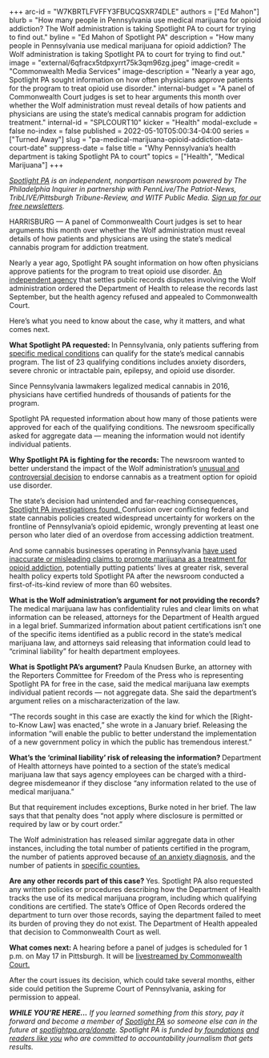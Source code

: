 +++
arc-id = "W7KBRTLFVFFY3FBUCQSXR74DLE"
authors = ["Ed Mahon"]
blurb = "How many people in Pennsylvania use medical marijuana for opioid addiction? The Wolf administration is taking Spotlight PA to court for trying to find out."
byline = "Ed Mahon of Spotlight PA"
description = "How many people in Pennsylvania use medical marijuana for opioid addiction? The Wolf administration is taking Spotlight PA to court for trying to find out."
image = "external/6qfracx5tdpxyrrt75k3qm96zg.jpeg"
image-credit = "Commonwealth Media Services"
image-description = "Nearly a year ago, Spotlight PA sought information on how often physicians approve patients for the program to treat opioid use disorder."
internal-budget = "A panel of Commonwealth Court judges is set to hear arguments this month over whether the Wolf administration must reveal details of how patients and physicians are using the state’s medical cannabis program for addiction treatment."
internal-id = "SPLCOURT10"
kicker = "Health"
modal-exclude = false
no-index = false
published = 2022-05-10T05:00:34-04:00
series = ["Turned Away"]
slug = "pa-medical-marijuana-opioid-addiction-data-court-date"
suppress-date = false
title = "Why Pennsylvania’s health department is taking Spotlight PA to court"
topics = ["Health", "Medical Marijuana"]
+++

<a href="https://www.spotlightpa.org/"><i>Spotlight PA</i></a><i> is an independent, nonpartisan newsroom powered by The Philadelphia Inquirer in partnership with PennLive/The Patriot-News, TribLIVE/Pittsburgh Tribune-Review, and WITF Public Media. </i><a href="https://www.spotlightpa.org/newsletters"><i>Sign up for our free newsletters</i></a><i>.</i>

HARRISBURG — A panel of Commonwealth Court judges is set to hear arguments this month over whether the Wolf administration must reveal details of how patients and physicians are using the state’s medical cannabis program for addiction treatment.

Nearly a year ago, Spotlight PA sought information on how often physicians approve patients for the program to treat opioid use disorder. <a href="https://www.spotlightpa.org/news/2021/09/pa-cannabis-qualifying-conditions-open-records/">An independent agency</a> that settles public records disputes involving the Wolf administration ordered the Department of Health to release the records last September, but the health agency refused and appealed to Commonwealth Court.

Here’s what you need to know about the case, why it matters, and what comes next.

<script src="https://www.spotlightpa.org/embed.js" async></script><div data-spl-embed-version="1" data-spl-src="https://www.spotlightpa.org/embeds/newsletter/"></div>

<b>What Spotlight PA requested: </b>In Pennsylvania, only patients suffering from <a href="https://www.health.pa.gov/topics/programs/Medical%20Marijuana/Pages/Patients.aspx">specific medical conditions</a> can qualify for the state’s medical cannabis program. The list of 23 qualifying conditions includes anxiety disorders, severe chronic or intractable pain, epilepsy, and opioid use disorder.

Since Pennsylvania lawmakers legalized medical cannabis in 2016, physicians have certified hundreds of thousands of patients for the program.

Spotlight PA requested information about how many of those patients were approved for each of the qualifying conditions. The newsroom specifically asked for aggregate data — meaning the information would not identify individual patients.

<b>Why Spotlight PA is fighting for the records: </b>The newsroom wanted to better understand the impact of the Wolf administration’s <a href="https://www.spotlightpa.org/news/2021/08/pa-opioid-addiction-medical-marijuana-research/">unusual and controversial decision</a> to endorse cannabis as a treatment option for opioid use disorder.

The state’s decision had unintended and far-reaching consequences, <a href="https://www.spotlightpa.org/series/turned-away/">Spotlight PA investigations found. </a>Confusion over conflicting federal and state cannabis policies created widespread uncertainty for workers on the frontline of Pennsylvania’s opioid epidemic, wrongly preventing at least one person who later died of an overdose from accessing addiction treatment.

And some cannabis businesses operating in Pennsylvania <a href="https://www.spotlightpa.org/news/2022/02/pennsylvania-medical-marijuana-addiction-misleading-dangerous-websites/">have used inaccurate or misleading claims to promote marijuana as a treatment for opioid addiction</a>, potentially putting patients’ lives at greater risk, several health policy experts told Spotlight PA after the newsroom conducted a first-of-its-kind review of more than 60 websites.

<b>What is the Wolf administration’s argument for not providing the records? </b>The medical marijuana law has confidentiality rules and clear limits on what information can be released, attorneys for the Department of Health argued in a legal brief. Summarized information about patient certifications isn’t one of the specific items identified as a public record in the state’s medical marijuana law, and attorneys said releasing that information could lead to “criminal liability” for health department employees.

<b>What is Spotlight PA’s argument?</b> Paula Knudsen Burke, an attorney with the Reporters Committee for Freedom of the Press who is representing Spotlight PA for free in the case, said the medical marijuana law exempts individual patient records — not aggregate data. She said the department’s argument relies on a mischaracterization of the law.

“The records sought in this case are exactly the kind for which the [Right-to-Know Law] was enacted,” she wrote in a January brief. Releasing the information “will enable the public to better understand the implementation of a new government policy in which the public has tremendous interest.”

<b>What’s the ‘criminal liability’ risk of releasing the information? </b>Department of Health attorneys have pointed to a section of the state’s medical marijuana law that says agency employees can be charged with a third-degree misdemeanor if they disclose “any information related to the use of medical marijuana.”

But that requirement includes exceptions, Burke noted in her brief. The law says that that penalty does “not apply where disclosure is permitted or required by law or by court order.”

The Wolf administration has released similar aggregate data in other instances, including the total number of patients certified in the program, the number of patients approved because <a href="https://www.penncapital-star.com/blog/in-one-month-3000-pennsylvanians-with-anxiety-certified-for-medical-marijuana/">of an anxiety diagnosis</a>, and the number of patients in <a href="https://www.ncnewsonline.com/news/local_news/medical-marijuana-sought-by-more-than-50-000-people-living-in-counties-with-no-dispensaries/article_fb111bc2-40b0-5e13-ad0d-5d1d0508c8c7.html">specific counties.</a>

<script src="https://www.spotlightpa.org/embed.js" async></script><div data-spl-embed-version="1" data-spl-src="https://www.spotlightpa.org/embeds/donate/"></div>

<b>Are any other records part of this case? </b>Yes. Spotlight PA also requested any written policies or procedures describing how the Department of Health tracks the use of its medical marijuana program, including which qualifying conditions are certified. The state’s Office of Open Records ordered the department to turn over those records, saying the department failed to meet its burden of proving they do not exist. The Department of Health appealed that decision to Commonwealth Court as well.

<b>What comes next: </b>A hearing before a panel of judges is scheduled for 1 p.m. on May 17 in Pittsburgh. It will be <a href="https://www.youtube.com/watch?v=w-gjn6QmfTQ">livestreamed by Commonwealth Court. </a>

After the court issues its decision, which could take several months, either side could petition the Supreme Court of Pennsylvania, asking for permission to appeal.

<i><b>WHILE YOU’RE HERE...</b></i><i> If you learned something from this story, pay it forward and become a member of </i><a href="https://www.spotlightpa.org/"><i>Spotlight PA</i></a><i> so someone else can in the future at </i><a href="https://www.spotlightpa.org/donate"><i>spotlightpa.org/donate</i></a><i>. Spotlight PA is funded by</i><a href="https://www.spotlightpa.org/support"><i> foundations</i></a><i> </i><a href="https://www.spotlightpa.org/support"><i>and readers like you</i></a><i> who are committed to accountability journalism that gets results.</i>
